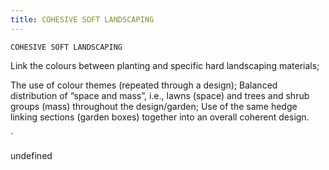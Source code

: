 ```yaml
---
title: COHESIVE SOFT LANDSCAPING
---
```

`COHESIVE SOFT LANDSCAPING`

Link the colours between planting and specific hard landscaping materials;


The use of colour themes (repeated through a design);
Balanced distribution of “space and mass”, i.e., lawns (space) and trees and shrub groups (mass) throughout the design/garden;
Use of the same hedge linking sections (garden boxes) together into an overall coherent design.


`

undefined